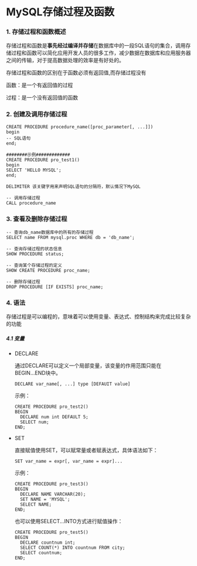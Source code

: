 # MySQL存储过程及函数

### 1. 存储过程和函数概述

​	存储过程和函数是**事先经过编译并存储**在数据库中的一段SQL语句的集合，调用存储过程和函数可以简化应用开发人员的很多工作，减少数据在数据库和应用服务器之间的传输，对于提高数据处理的效率是有好处的。

存储过程和函数的区别在于函数必须有返回值,而存储过程没有

函数：是一个有返回值的过程

过程：是一个没有返回值的函数



### 2. 创建及调用存储过程

```mysql
CREATE PROCEDURE procedure_name([proc_parameter[, ...]])
begin
-- SQL语句
end;

########示例#############
CREATE PROCEDURE pro_test1()
begin
SELECT 'HELLO MYSQL';
end;

DELIMITER 该关键字用来声明SQL语句的分隔符，默认情况下MySQL

-- 调用存储过程
CALL procedure_name
```



### 3. 查看及删除存储过程

```mysql
-- 查询db_name数据库中的所有的存储过程
SELECT name FROM mysql.proc WHERE db = 'db_name';

-- 查询存储过程的状态信息
SHOW PROCEDURE status;

-- 查询某个存储过程的定义
SHOW CREATE PROCEDURE proc_name;

-- 删除存储过程
DROP PROCEDURE [IF EXISTS] proc_name;
```



### 4. 语法

存储过程是可以编程的，意味着可以使用变量、表达式、控制结构来完成比较复杂的功能

##### 4.1 变量

- DECLARE

  通过DECLARE可以定义一个局部变量，该变量的作用范围只能在BEGIN...END块中。

  ```mysql
  DECLARE var_name[, ...] type [DEFAUIT value]
  ```

  示例：

  ```mysql
  CREATE PROCEDURE pro_test2()
  BEGIN
  	DECLARE num int DEFAULT 5;
  	SELECT num;
  END;
  ```

- SET

  直接赋值使用SET，可以赋常量或者赋表达式，具体语法如下：

  ```mysql
  SET var_name = expr[, var_name = expr]...
  ```

  示例：

  ```mysql
  CREATE PROCEDURE pro_test3()
  BEGIN
  	DECLARE NAME VARCHAR(20);
  	SET NAME = 'MYSQL';
  	SELECT NAME;
  END;
  ```

  也可以使用SELECT...INTO方式进行赋值操作：

  ```mysql
  CREATE PROCEDURE pro_test5()
  BEGIN
  	DECLARE countnum int;
  	SELECT COUNT(*) INTO countnum FROM city;
  	SELECT countnum;
  END;
  ```

  
